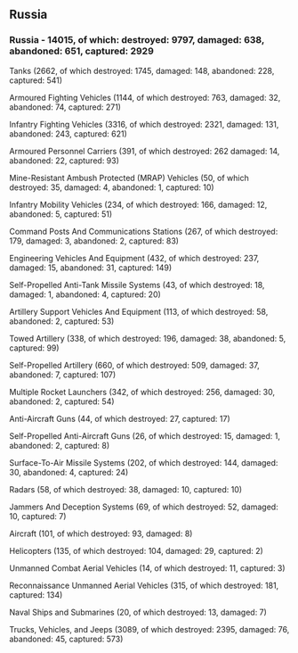 
 
 ## Russia
 
 ### Russia - 14015, of which: destroyed: 9797, damaged: 638, abandoned: 651, captured: 2929

 

 

 Tanks (2662, of which destroyed: 1745, damaged: 148, abandoned: 228, captured: 541)

 Armoured Fighting Vehicles (1144, of which destroyed: 763, damaged: 32, abandoned: 74, captured: 271)

 Infantry Fighting Vehicles (3316, of which destroyed: 2321, damaged: 131, abandoned: 243, captured: 621)

 Armoured Personnel Carriers (391, of which destroyed: 262 damaged: 14, abandoned: 22, captured: 93)

 Mine-Resistant Ambush Protected (MRAP) Vehicles (50, of which destroyed: 35, damaged: 4, abandoned: 1, captured: 10)

 Infantry Mobility Vehicles (234, of which destroyed: 166, damaged: 12, abandoned: 5, captured: 51)

 Command Posts And Communications Stations (267, of which destroyed: 179, damaged: 3, abandoned: 2, captured: 83)

 Engineering Vehicles And Equipment (432, of which destroyed: 237, damaged: 15, abandoned: 31, captured: 149)

 Self-Propelled Anti-Tank Missile Systems (43, of which destroyed: 18, damaged: 1, abandoned: 4, captured: 20)

 Artillery Support Vehicles And Equipment (113, of which destroyed: 58, abandoned: 2, captured: 53)

 Towed Artillery (338, of which destroyed: 196, damaged: 38, abandoned: 5, captured: 99)

 Self-Propelled Artillery (660, of which destroyed: 509, damaged: 37, abandoned: 7, captured: 107)

 Multiple Rocket Launchers (342, of which destroyed: 256, damaged: 30, abandoned: 2, captured: 54)

 Anti-Aircraft Guns (44, of which destroyed: 27, captured: 17)

 Self-Propelled Anti-Aircraft Guns (26, of which destroyed: 15, damaged: 1, abandoned: 2, captured: 8)

 Surface-To-Air Missile Systems (202, of which destroyed: 144, damaged: 30, abandoned: 4, captured: 24)

 Radars (58, of which destroyed: 38, damaged: 10, captured: 10)

 Jammers And Deception Systems (69, of which destroyed: 52, damaged: 10, captured: 7)

 Aircraft (101, of which destroyed: 93, damaged: 8)

 Helicopters (135, of which destroyed: 104, damaged: 29, captured: 2)

 Unmanned Combat Aerial Vehicles (14, of which destroyed: 11, captured: 3)

 Reconnaissance Unmanned Aerial Vehicles (315, of which destroyed: 181, captured: 134)

 Naval Ships and Submarines (20, of which destroyed: 13, damaged: 7)

 Trucks, Vehicles, and Jeeps (3089, of which destroyed: 2395, damaged: 76, abandoned: 45, captured: 573)

